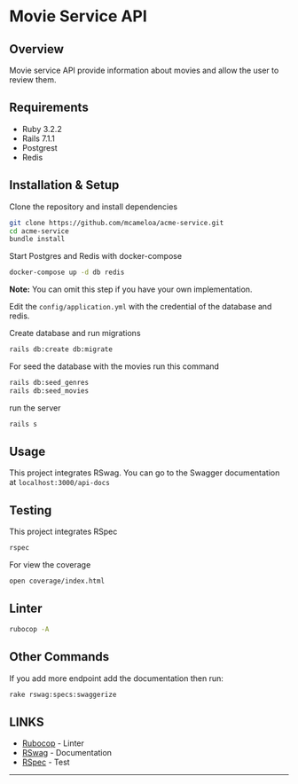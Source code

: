 # Movie Service API

## Overview
Movie service API provide information about movies and allow the user to review them.

## Requirements

- Ruby 3.2.2
- Rails 7.1.1
- Postgrest
- Redis

## Installation & Setup
Clone the repository and install dependencies
```bash
git clone https://github.com/mcameloa/acme-service.git
cd acme-service
bundle install
```

Start Postgres and Redis with docker-compose
```bash
docker-compose up -d db redis
```
**Note:** You can omit this step if you have your own implementation.

Edit the `config/application.yml` with the credential of the database and redis.

Create database and run migrations
```bash
rails db:create db:migrate
```

For seed the database with the movies run this command
```bash
rails db:seed_genres
rails db:seed_movies
```

run the server
```bash
rails s
```

## Usage
This project integrates RSwag. You can go to the Swagger documentation at
`localhost:3000/api-docs`

## Testing
This project integrates RSpec
```bash
rspec
```
For view the coverage
```bash
open coverage/index.html
```

## Linter
```bash
rubocop -A
```

## Other Commands

If you add more endpoint add the documentation then run:
```bash
rake rswag:specs:swaggerize
```

## LINKS
- [Rubocop](https://rubocop.org) - Linter
- [RSwag](https://github.com/rswag/rswag) - Documentation
- [RSpec](https://rspec.info) - Test
---